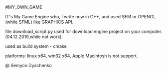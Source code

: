 #MY_OWN_GAME

IT's My Game Engine who, I write now  in C++, and used SFM or OPENGL (while SFML) like GRAPHICS API.



file download_script.py used for download engine project on your computer. (04.12.2019,while not work).

used as build system - cmake

platforms:
linux x64,
win32 x64,
Apple Macintosh is not support.



@ Semyon Dyachenko

